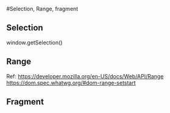 #Selection, Range, fragment



## Selection

window.getSelection()

## Range
Ref: https://developer.mozilla.org/en-US/docs/Web/API/Range
https://dom.spec.whatwg.org/#dom-range-setstart

## Fragment

